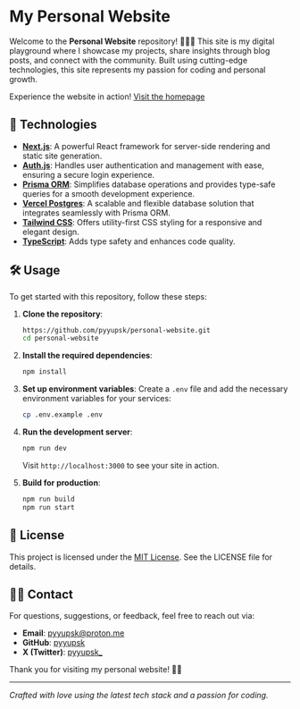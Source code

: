 # My Personal Website

Welcome to the **Personal Website** repository! 🌟👨‍💻 This site is my digital playground where I showcase my projects, share insights through blog posts, and connect with the community. Built using cutting-edge technologies, this site represents my passion for coding and personal growth.

Experience the website in action! [Visit the homepage](https://pyyupsk.vercel.app/)

## 🔧 Technologies

-   [**Next.js**](https://nextjs.org): A powerful React framework for server-side rendering and static site generation.
-   [**Auth.js**](https://authjs.dev): Handles user authentication and management with ease, ensuring a secure login experience.
-   [**Prisma ORM**](https://prisma.io): Simplifies database operations and provides type-safe queries for a smooth development experience.
-   [**Vercel Postgres**](https://vercel.com/docs/storage/vercel-postgres): A scalable and flexible database solution that integrates seamlessly with Prisma ORM.
-   [**Tailwind CSS**](https://tailwindcss.com): Offers utility-first CSS styling for a responsive and elegant design.
-   [**TypeScript**](https://www.typescriptlang.org): Adds type safety and enhances code quality.

## 🛠️ Usage

To get started with this repository, follow these steps:

1. **Clone the repository**:

    ```bash
    https://github.com/pyyupsk/personal-website.git
    cd personal-website
    ```

2. **Install the required dependencies**:

    ```bash
    npm install
    ```

3. **Set up environment variables**:
   Create a `.env` file and add the necessary environment variables for your services:

    ```bash
    cp .env.example .env
    ```

4. **Run the development server**:

    ```bash
    npm run dev
    ```

    Visit `http://localhost:3000` to see your site in action.

5. **Build for production**:
    ```bash
    npm run build
    npm run start
    ```

## 📝 License

This project is licensed under the [MIT License](LICENSE). See the LICENSE file for details.

## 🙋‍♂️ Contact

For questions, suggestions, or feedback, feel free to reach out via:

-   **Email**: [pyyupsk@proton.me](mailto:pyyupsk@proton.me)
-   **GitHub**: [pyyupsk](https://github.com/pyyupsk)
-   **X (Twitter)**: [pyyupsk\_](https://x.com/pyyupsk_)

Thank you for visiting my personal website! 🚀🌟

---

_Crafted with love using the latest tech stack and a passion for coding._
